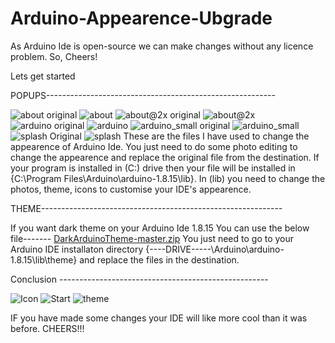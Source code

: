 # Arduino-Appearence-Ubgrade
As Arduino Ide is open-source we can make changes without any licence problem. 
So, Cheers!

Lets get started

POPUPS---------------------------------------------------------

![about original](https://user-images.githubusercontent.com/86643678/124418834-fd934300-dd79-11eb-828a-1098316d8bd6.png)
![about](https://user-images.githubusercontent.com/86643678/124418839-fec47000-dd79-11eb-90bf-fc5d7cb1529e.png)
![about@2x original](https://user-images.githubusercontent.com/86643678/124418841-ff5d0680-dd79-11eb-8334-03c65ced396b.png)
![about@2x](https://user-images.githubusercontent.com/86643678/124418843-fff59d00-dd79-11eb-95a5-63487acfd791.png)
![arduino original](https://user-images.githubusercontent.com/86643678/124418846-0126ca00-dd7a-11eb-8fa1-852cd36c5ea6.png)
![arduino](https://user-images.githubusercontent.com/86643678/124418849-0126ca00-dd7a-11eb-96b0-7e128ba9af1c.png)
![arduino_small original](https://user-images.githubusercontent.com/86643678/124418851-0257f700-dd7a-11eb-8b31-a6b798fa2265.png)
![arduino_small](https://user-images.githubusercontent.com/86643678/124418852-02f08d80-dd7a-11eb-88e0-f0b74e7511b0.png)
![splash Original](https://user-images.githubusercontent.com/86643678/124418853-03892400-dd7a-11eb-9299-3d59d4c76f18.png)
![splash](https://user-images.githubusercontent.com/86643678/124418854-0421ba80-dd7a-11eb-9817-3910d5adb975.png)
These are the files I have used to change the appearence of Arduino Ide. You just need to do some photo editing to change the appearence and replace the original file from the destination. If your program is installed in (C:) drive then your file will be installed in {C:\Program Files\Arduino\arduino-1.8.15\lib}.
In (lib) you need to change the photos, theme, icons to customise your IDE's appearence.

THEME------------------------------------------------------------

If you want dark theme on your Arduino Ide 1.8.15 You can use the below file-------
[DarkArduinoTheme-master.zip](https://github.com/HyperArx/Arduino-Appearence-Ubgrade/files/6761795/DarkArduinoTheme-master.zip)
You just need to go to your Arduino IDE installaton directory {----DRIVE-----\Arduino\arduino-1.8.15\lib\theme} and replace the files in the destination.

Conclusion ----------------------------------------------------

![Icon](https://user-images.githubusercontent.com/86643678/124420569-51535b80-dd7d-11eb-9dbf-2ab49d9e11fd.PNG)
![Start](https://user-images.githubusercontent.com/86643678/124420573-52848880-dd7d-11eb-83d5-c87595095b70.PNG)
![theme](https://user-images.githubusercontent.com/86643678/124420580-56180f80-dd7d-11eb-9576-48aca0a32e0f.PNG)

IF you have made some changes your IDE will like more cool than it was before.
CHEERS!!!
